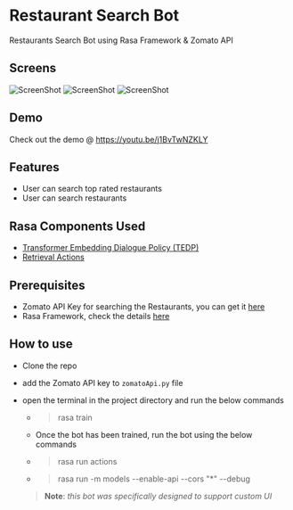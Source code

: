 # Restaurant Search Bot
Restaurants Search Bot using Rasa Framework &amp; Zomato API

## Screens
![ScreenShot](https://github.com/JiteshGaikwad/Restaurant-Search-Bot/blob/master/ui_1.PNG) ![ScreenShot](https://github.com/JiteshGaikwad/Restaurant-Search-Bot/blob/master/ui_2.PNG) ![ScreenShot](https://github.com/JiteshGaikwad/Restaurant-Search-Bot/blob/master/ui_3.png)

## Demo
Check out the demo @ https://youtu.be/j1BvTwNZKLY

## Features
- User can search top rated restaurants
- User can search restaurants 

## Rasa Components Used
- [Transformer Embedding Dialogue Policy (TEDP)](https://rasa.com/docs/rasa/core/policies/#embedding-policy)
- [Retrieval Actions](https://rasa.com/docs/rasa/core/retrieval-actions/#retrieval-actions)

## Prerequisites
- Zomato API Key for searching the Restaurants, you can get it [here](https://developers.zomato.com/documentation#/)
- Rasa Framework, check the details [here](https://rasa.com/docs/rasa/user-guide/installation/)

## How to use
- Clone the repo
- add the Zomato API key to `zomatoApi.py` file
- open the terminal in the project directory and run the below commands
  - > rasa train
  - Once the bot has been trained, run the bot using the below commands
  - > rasa run actions
  - > rasa run -m models --enable-api --cors "*" --debug
  
  
  
  
  > **Note**: *this bot was specifically designed to support custom UI*
  
